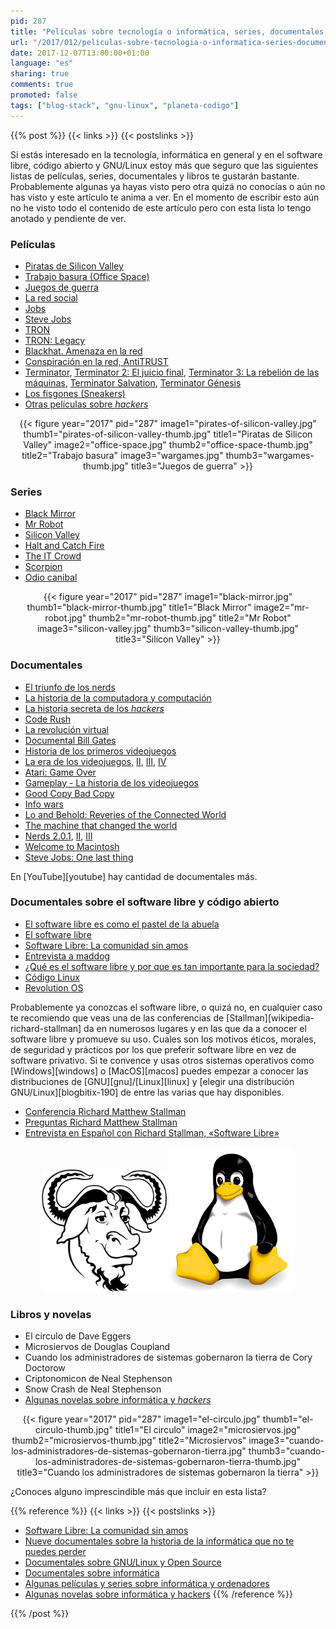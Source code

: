 ```yaml
---
pid: 287
title: "Películas sobre tecnología o informática, series, documentales, vídeos, libros, GNU/Linux y software libre"
url: "/2017/012/peliculas-sobre-tecnologia-o-informatica-series-documentales-videos-libros-gnu-linux-y-software-libre/"
date: 2017-12-07T13:00:00+01:00
language: "es"
sharing: true
comments: true
promoted: false
tags: ["blog-stack", "gnu-linux", "planeta-codigo"]
---
```


{{% post %}}
{{< links >}}
{{< postslinks >}}

Si estás interesado en la tecnología, informática en general y en el software libre, código abierto y GNU/Linux estoy más que seguro que las siguientes listas de películas, series, documentales y libros te gustarán bastante. Probablemente algunas ya hayas visto pero otra quizá no conocías o aún no has visto y este artículo te anima a ver. En el momento de escribir esto aún no he visto todo el contenido de este artículo pero con esta lista lo tengo anotado y pendiente de ver.

### Películas

* [Piratas de Silicon Valley](https://www.filmaffinity.com/es/film399662.html)
* [Trabajo basura (Office Space)](https://www.filmaffinity.com/es/film689614.html)
* [Juegos de guerra](https://www.filmaffinity.com/es/film553168.html)
* [La red social](https://www.filmaffinity.com/es/film577699.html)
* [Jobs](https://www.filmaffinity.com/es/film601423.html)
* [Steve Jobs](https://www.filmaffinity.com/es/film480342.html)
* [TRON](https://www.filmaffinity.com/es/film488334.html)
* [TRON: Legacy](https://www.filmaffinity.com/es/film589915.html)
* [Blackhat. Amenaza en la red](https://www.filmaffinity.com/es/film271983.html)
* [Conspiración en la red, AntiTRUST](https://www.filmaffinity.com/es/film437471.html)
* [Terminator](https://www.filmaffinity.com/es/film304107.html), [Terminator 2: El juicio final](https://www.filmaffinity.com/es/film576352.html), [Terminator 3: La rebelión de las máquinas](https://www.filmaffinity.com/es/film477986.html), [Terminator Salvation](https://www.filmaffinity.com/es/film517417.html), [Terminator Génesis](https://www.filmaffinity.com/es/film188260.html)
* [Los fisgones (Sneakers)](https://www.filmaffinity.com/es/film233071.html)
* [Otras películas sobre _hackers_](https://es.wikipedia.org/wiki/Categor%C3%ADa:Pel%C3%ADculas_sobre_hackers)

<div class="media" style="text-align: center;">
    {{< figure year="2017" pid="287"
        image1="pirates-of-silicon-valley.jpg" thumb1="pirates-of-silicon-valley-thumb.jpg" title1="Piratas de Silicon Valley"
        image2="office-space.jpg" thumb2="office-space-thumb.jpg" title2="Trabajo basura"
        image3="wargames.jpg" thumb3="wargames-thumb.jpg" title3="Juegos de guerra" >}}
</div>

### Series

* [Black Mirror](https://www.filmaffinity.com/es/film800295.html)
* [Mr Robot](https://www.filmaffinity.com/es/film993489.html)
* [Silicon Valley](https://www.filmaffinity.com/es/film279751.html)
* [Halt and Catch Fire](https://www.filmaffinity.com/es/film449215.html)
* [The IT Crowd](https://www.filmaffinity.com/es/film914339.html)
* [Scorpion](https://www.filmaffinity.com/es/film482651.html)
* [Odio canibal](https://www.filmaffinity.com/es/film752650.html)

<div class="media" style="text-align: center;">
    {{< figure year="2017" pid="287"
        image1="black-mirror.jpg" thumb1="black-mirror-thumb.jpg" title1="Black Mirror"
        image2="mr-robot.jpg" thumb2="mr-robot-thumb.jpg" title2="Mr Robot"
        image3="silicon-valley.jpg" thumb3="silicon-valley-thumb.jpg" title3="Silicon Valley" >}}
</div>

### Documentales

* [El triunfo de los nerds](https://es.wikipedia.org/wiki/El_triunfo_de_los_nerds)
* [La historia de la computadora y computación](https://www.youtube.com/watch?v=7eOKcLnm0Xo)
* [La historia secreta de los _hackers_](https://www.youtube.com/watch?v=7KreXtq0QoA)
* [Code Rush](https://www.youtube.com/watch?v=4Q7FTjhvZ7Y)
* [La revolución virtual](https://www.youtube.com/watch?v=9CghMhaNdZI)
* [Documental Bill Gates](https://www.youtube.com/watch?v=YtZvtUWo-bw)
* [Historia de los primeros videojuegos](https://www.youtube.com/watch?v=uuxoThzFPPw)
* [La era de los videojuegos](https://www.youtube.com/watch?v=q_ymzSFjQ0A), [II](https://www.youtube.com/watch?v=TFN3SucnNns), [III](https://www.youtube.com/watch?v=9TsPi13AkOo), [IV](https://www.youtube.com/watch?v=6WvCfi7AkG0)
* [Atari: Game Over](https://www.youtube.com/watch?v=1ao2V4A8Qcc)
* [Gameplay - La historia de los videojuegos](https://www.youtube.com/watch?v=1H9Gl9rLckk&t=1504s)
* [Good Copy Bad Copy](https://www.youtube.com/watch?v=ZKiLI7XFB9k)
* [Info wars](https://es.wikipedia.org/wiki/Info_wars)
* [Lo and Behold: Reveries of the Connected World](https://www.youtube.com/watch?v=SSbhsPNnVWo)
* [The machine that changed the world](https://en.wikipedia.org/wiki/The_Machine_That_Changed_the_World_(miniseries))
* [Nerds 2.0.1](https://www.youtube.com/watch?v=Pk2BWphDfvc), [II](https://www.youtube.com/watch?v=EafxrkUEd50), [III](https://www.youtube.com/watch?v=ajn-Ij2AfPs)
* [Welcome to Macintosh](https://www.youtube.com/watch?v=Q8BgoYRpGqA&t=485s)
* [Steve Jobs: One last thing](https://www.youtube.com/watch?v=tNL3bDLgkh8)

En [YouTube][youtube] hay cantidad de documentales más.

### Documentales sobre el software libre y código abierto

* [El software libre es como el pastel de la abuela](https://www.youtube.com/watch?v=HuoljD3rgVM)
* [El software libre](https://www.youtube.com/watch?v=Gm6uLgmqqXs)
* [Software Libre: La comunidad sin amos](https://www.youtube.com/watch?v=HyzXwba7r78)
* [Entrevista a maddog](https://www.youtube.com/watch?v=EJPE_B0YTPI)
* [¿Qué es el software libre y por que es tan importante para la sociedad?](https://www.youtube.com/watch?v=ehT9rm1gvNo)
* [Código Linux](https://www.youtube.com/watch?v=cwptTf-64Uo)
* [Revolution OS](https://www.youtube.com/watch?v=sujZg7jwKdk)

Probablemente ya conozcas el software libre, o quizá no, en cualquier caso te recomiendo que veas una de las conferencias de [Stallman][wikipedia-richard-stallman] da en numerosos lugares y en las que da a conocer el software libre y promueve su uso. Cuales son los motivos éticos, morales, de seguridad y prácticos por los que preferir software libre en vez de software privativo. Si te convence y usas otros sistemas operativos como [Windows][windows] o [MacOS][macos] puedes empezar a conocer las distribuciones de [GNU][gnu]/[Linux][linux] y [elegir una distribución GNU/Linux][blogbitix-190] de entre las varias que hay disponibles.

* [Conferencia Richard Matthew Stallman](https://www.youtube.com/watch?v=f0slZnpELaU)
* [Preguntas Richard Matthew Stallman](https://www.youtube.com/watch?v=06pLIUqB6zY)
* [Entrevista en Español con Richard Stallman, «Software Libre»](https://www.youtube.com/watch?v=onrIApj3Cjs)

<div class="media" style="text-align: center;">
  <figure>
    <img src="assets/images/logotipos/gnu.svg" alt="GNU" title="GNU" width="200">
    <img src="assets/images/logotipos/linux.svg" alt="Linux" title="Linux" width="200">
</div>

### Libros y novelas

* El circulo de Dave Eggers
* Microsiervos de Douglas Coupland
* Cuando los administradores de sistemas gobernaron la tierra de Cory Doctorow
* Criptonomicon de Neal Stephenson
* Snow Crash de Neal Stephenson
* [Algunas novelas sobre informática y _hackers_](http://www.proyecto-tic.es/algunas-novelas-sobre-informatica-y-hackers/)

<div class="media" style="text-align: center;">
    {{< figure year="2017" pid="287"
        image1="el-circulo.jpg" thumb1="el-circulo-thumb.jpg" title1="El circulo"
        image2="microsiervos.jpg" thumb2="microsiervos-thumb.jpg" title2="Microsiervos"
        image3="cuando-los-administradores-de-sistemas-gobernaron-tierra.jpg" thumb3="cuando-los-administradores-de-sistemas-gobernaron-tierra-thumb.jpg" title3="Cuando los administradores de sistemas gobernaron la tierra" >}}
</div>

¿Conoces alguno imprescindible más que incluir en esta lista?

{{% reference %}}
{{< links >}}
{{< postslinks >}}
* [Software Libre: La comunidad sin amos](https://victorhckinthefreeworld.com/2013/06/21/software-libre-la-comunidad-sin-amos/)
* [Nueve documentales sobre la historia de la informática que no te puedes perder](http://www.xataka.com/historias-de-la-tecnologia/nueve-documentales-sobre-la-historia-de-la-informatica-que-no-te-puedes-perder)
* [Documentales sobre GNU/Linux y Open Source](http://www.javipas.com/2015/06/26/documentales-sobre-gnulinux-y-open-source/)
* [Documentales sobre informática](https://es.wikipedia.org/wiki/Categor%C3%ADa:Documentales_sobre_inform%C3%A1tica)
* [Algunas películas y series sobre informática y ordenadores](http://www.proyecto-tic.es/algunas-peliculas-y-series-sobre-informatica-y-ordenadores/)
* [Algunas novelas sobre informática y hackers](http://www.proyecto-tic.es/algunas-novelas-sobre-informatica-y-hackers/)
{{% /reference %}}

{{% /post %}}
